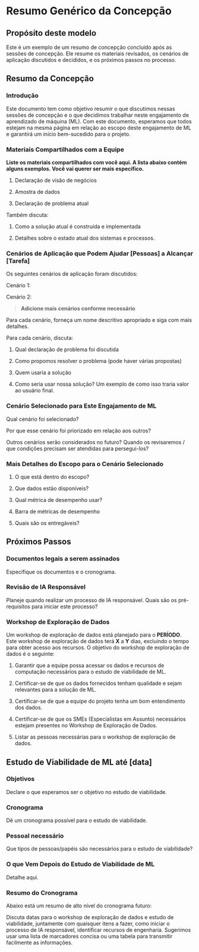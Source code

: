 # Resumo Genérico da Concepção

## Propósito deste modelo

Este é um exemplo de um resumo de concepção concluído após as sessões de concepção. Ele resume os materiais revisados, os cenários de aplicação discutidos e decididos, e os próximos passos no processo.

## Resumo da Concepção

### Introdução

Este documento tem como objetivo resumir o que discutimos nessas sessões de concepção e o que decidimos trabalhar neste engajamento de aprendizado de máquina (ML). Com este documento, esperamos que todos estejam na mesma página em relação ao escopo deste engajamento de ML e garantirá um início bem-sucedido para o projeto.

### Materiais Compartilhados com a Equipe

**Liste os materiais compartilhados com você aqui. A lista abaixo contém alguns exemplos. Você vai querer ser mais específico.**

1. Declaração de visão de negócios

2. Amostra de dados

3. Declaração de problema atual

Também discuta:

1. Como a solução atual é construída e implementada

2. Detalhes sobre o estado atual dos sistemas e processos.

### Cenários de Aplicação que Podem Ajudar [Pessoas] a Alcançar [Tarefa]

Os seguintes cenários de aplicação foram discutidos:

Cenário 1:

Cenário 2:

> **Adicione mais cenários conforme necessário**

Para cada cenário, forneça um nome descritivo apropriado e siga com mais detalhes.

Para cada cenário, discuta:

1. Qual declaração de problema foi discutida

2. Como propomos resolver o problema (pode haver várias propostas)

3. Quem usaria a solução

4. Como seria usar nossa solução? Um exemplo de como isso traria valor ao usuário final.

### Cenário Selecionado para Este Engajamento de ML

Qual cenário foi selecionado?

Por que esse cenário foi priorizado em relação aos outros?

Outros cenários serão considerados no futuro? Quando os revisaremos / que condições precisam ser atendidas para persegui-los?

### Mais Detalhes do Escopo para o Cenário Selecionado

1. O que está dentro do escopo?

2. Que dados estão disponíveis?

3. Qual métrica de desempenho usar?

4. Barra de métricas de desempenho

5. Quais são os entregáveis?

## Próximos Passos

### Documentos legais a serem assinados

Especifique os documentos e o cronograma.

### Revisão de IA Responsável

Planeje quando realizar um processo de IA responsável. Quais são os pré-requisitos para iniciar este processo?

### Workshop de Exploração de Dados

Um workshop de exploração de dados está planejado para o **PERÍODO**. Este workshop de exploração de dados terá **X** a **Y** dias, excluindo o tempo para obter acesso aos recursos. O objetivo do workshop de exploração de dados é o seguinte:

1. Garantir que a equipe possa acessar os dados e recursos de computação necessários para o estudo de viabilidade de ML.

2. Certificar-se de que os dados fornecidos tenham qualidade e sejam relevantes para a solução de ML.

3. Certificar-se de que a equipe do projeto tenha um bom entendimento dos dados.

4. Certificar-se de que os SMEs (Especialistas em Assunto) necessários estejam presentes no Workshop de Exploração de Dados.

5. Listar as pessoas necessárias para o workshop de exploração de dados.

## Estudo de Viabilidade de ML até [data]

### Objetivos

Declare o que esperamos ser o objetivo no estudo de viabilidade.

### Cronograma

Dê um cronograma possível para o estudo de viabilidade.

### Pessoal necessário

Que tipos de pessoas/papéis são necessários para o estudo de viabilidade?

### O que Vem Depois do Estudo de Viabilidade de ML

Detalhe aqui.

### Resumo do Cronograma

Abaixo está um resumo de alto nível do cronograma futuro:

Discuta datas para o workshop de exploração de dados e estudo de viabilidade, juntamente com quaisquer itens a fazer, como iniciar o processo de IA responsável, identificar recursos de engenharia. Sugerimos usar uma lista de marcadores concisa ou uma tabela para transmitir facilmente as informações.
